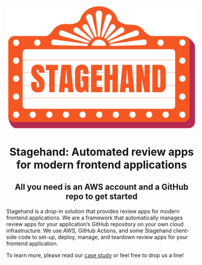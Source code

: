 <p align="center">
  <img src="images/logos/stagehand_logo-full.png" />
</p>

<h1 align="center">Stagehand: Automated review apps for modern frontend applications</h1>
<h2 align="center">All you need is an AWS account and a GitHub repo to get started</h2>

Stagehand is a drop-in solution that provides review apps for modern
frontend applications. We are a framework that automatically manages
review apps for your application’s GitHub repository on your own cloud
infrastructure. We use AWS, GitHub Actions, and some Stagehand
client-side code to set-up, deploy, manage, and teardown review apps
for your frontend application.

To learn more, please read our [case study](http://stagehand-framework.github.io) or feel free to drop us a line!
